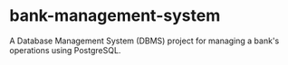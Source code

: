 # bank-management-system
 A Database Management System (DBMS) project for managing a bank's operations using PostgreSQL.
